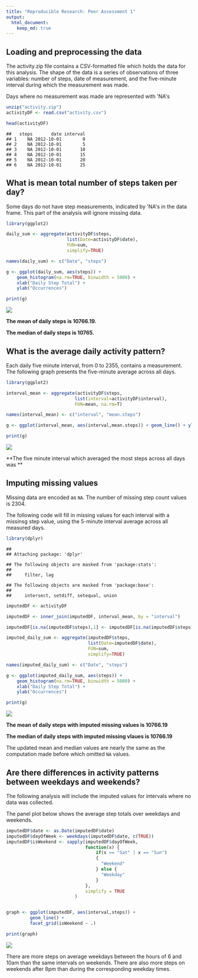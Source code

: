 ```yaml
---
title: "Reproducible Research: Peer Assessment 1"
output: 
  html_document:
    keep_md: true
---
```



## Loading and preprocessing the data

The activity.zip file contains a CSV-formatted file which holds the data for this analysis. The shape of the data is a series of observations of three variables: number of steps, date of measurement, and the five-minute interval during which the measurement was made. 

Days where no measurement was made are represented with 'NA's


```r
unzip("activity.zip")
activityDF <- read.csv("activity.csv")

head(activityDF)
```

```
##   steps       date interval
## 1    NA 2012-10-01        0
## 2    NA 2012-10-01        5
## 3    NA 2012-10-01       10
## 4    NA 2012-10-01       15
## 5    NA 2012-10-01       20
## 6    NA 2012-10-01       25
```


## What is mean total number of steps taken per day?

Some days do not have step measurements, indicated by 'NA's in the data frame. This part of the analysis will ignore missing data.


```r
library(ggplot2)

daily_sum <- aggregate(activityDF$steps, 
                       list(Date=activityDF$date), 
                       FUN=sum, 
                       simplify=TRUE)

names(daily_sum) <- c("Date", "steps")

g <- ggplot(daily_sum, aes(steps)) + 
    geom_histogram(na.rm=TRUE, binwidth = 5000) +
    xlab("Daily Step Total") +
    ylab("Occurrences")

print(g)
```

![](PA1_template_files/figure-html/daily_mean-1.png)<!-- -->

**The mean of daily steps is 10766.19.**

**The median of daily steps is 10765.**

## What is the average daily activity pattern?

Each daily five minute interval, from 0 to 2355, contains a measurement. The following graph presents the five-minute average across all days.


```r
library(ggplot2)

interval_mean <- aggregate(activityDF$steps,
                          list(interval=activityDF$interval),
                          FUN=mean, na.rm=T)

names(interval_mean) <- c("interval", "mean.steps")

g <- ggplot(interval_mean, aes(interval,mean.steps)) + geom_line() + ylab("steps")

print(g)
```

![](PA1_template_files/figure-html/interval_average-1.png)<!-- -->

**The five minute interval which averaged the most steps across all
days was **

## Imputing missing values

Missing data are encoded as ```NA```.  The number of missing step count values is 2304.

The following code will fill in missing values for each interval with a missinsg step value, using the 5-minute interval average across all measured days.


```r
library(dplyr)
```

```
## 
## Attaching package: 'dplyr'
```

```
## The following objects are masked from 'package:stats':
## 
##     filter, lag
```

```
## The following objects are masked from 'package:base':
## 
##     intersect, setdiff, setequal, union
```

```r
imputedDF <- activityDF

imputedDF <- inner_join(imputedDF, interval_mean, by = "interval")

imputedDF[is.na(imputedDF$steps),1] <- imputedDF[is.na(imputedDF$steps),4]

imputed_daily_sum <- aggregate(imputedDF$steps, 
                               list(Date=imputedDF$date), 
                               FUN=sum, 
                               simplify=TRUE)

names(imputed_daily_sum) <- c("Date", "steps")

g <- ggplot(imputed_daily_sum, aes(steps)) + 
    geom_histogram(na.rm=TRUE, binwidth = 5000) +
    xlab("Daily Step Total") +
    ylab("Occurrences")

print(g)
```

![](PA1_template_files/figure-html/missing_value-1.png)<!-- -->

**The mean of daily steps with imputed missing values is 10766.19**

**The median of daily steps with imputed missing vlaues is 10766.19**

The updated mean and median values are nearly the same as the computation made before which omitted `NA` values.

## Are there differences in activity patterns between weekdays and weekends?

The following analysis will include the imputed values for intervals where no data was collected. 

The panel plot below shows the average step totals over weekdays and weekends.  


```r
imputedDF$date <- as.Date(imputedDF$date)
imputedDF$dayOfWeek <- weekdays(imputedDF$date, c(TRUE))
imputedDF$isWeekend <- sapply(imputedDF$dayOfWeek, 
                              function(x) { 
                                  if(x == "Sat" | x == "Sun") 
                                  { 
                                    "Weekend" 
                                  } else { 
                                    "Weekday"
                                  }
                              },
                              simplify = TRUE
                          )


graph <- ggplot(imputedDF, aes(interval,steps)) + 
         geom_line() + 
         facet_grid(isWeekend ~ .)

print(graph)
```

![](PA1_template_files/figure-html/weekday-v-weekend-1.png)<!-- -->

There are more steps on average weekdays between the hours of 6 and 10am than the same intervals on weekends.  There are also more steps on weekends after 8pm than during the corresponding weekday times.
